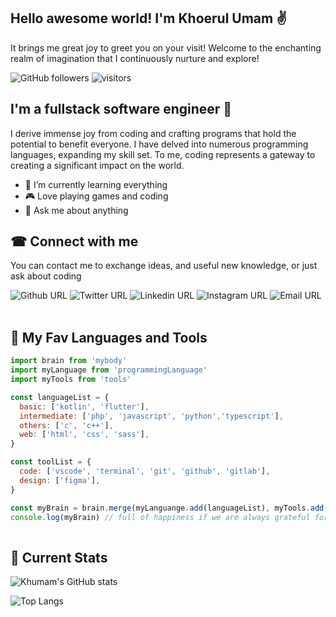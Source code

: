## Hello awesome world! I'm Khoerul Umam ✌
It brings me great joy to greet you on your visit! Welcome to the enchanting realm of imagination that I continuously nurture and explore!

![GitHub followers](https://img.shields.io/github/followers/khumam)
![visitors](https://visitor-badge.laobi.icu/badge?page_id=khumam.khumam) 
## I'm a fullstack software engineer 🎃
I derive immense joy from coding and crafting programs that hold the potential to benefit everyone. I have delved into numerous programming languages, expanding my skill set. To me, coding represents a gateway to creating a significant impact on the world.

- 🌱 I’m currently learning everything
- 🎮 Love playing games and coding
- 💬 Ask me about anything

## ☎ Connect with me
You can contact me to exchange ideas, and useful new knowledge, or just ask about coding

![Github URL](https://img.shields.io/twitter/url?color=dddddd&label=khumam&logo=github&style=flat-square&url=https%3A%2F%2Fgithub.com%2Fkhumam) ![Twitter URL](https://img.shields.io/twitter/url?color=2dc3ff&label=%40wanderingonrain&logo=twitter&style=flat-square&url=https%3A%2F%2Ftwitter.com%2Fwanderingonrain) ![Linkedin URL](https://img.shields.io/twitter/url?color=%230075c4&label=Khoerul%20Umam&logo=linkedin&style=flat-square&url=https%3A%2F%2Flinkedin.com%2Fin%2Fkhoerulumam) ![Instagram URL](https://img.shields.io/twitter/url?color=e00d81&label=%40thekhoerulumam&logo=instagram&style=flat-square&url=https%3A%2F%2Finstagram.com%2Fthekhoerulumam) ![Email URL](https://img.shields.io/twitter/url?color=e20056&label=id.khoerulumam%40gmail.com&logo=gmail&style=flat-square&url=https%3A%2F%2Fgmail.com)
<br>
<br>
## 🎨 My Fav Languages and Tools

```javascript
import brain from 'mybody'
import myLanguage from 'programmingLanguage'
import myTools from 'tools'

const languageList = {
  basic: ['kotlin', 'flutter'],
  intermediate: ['php', 'javascript', 'python','typescript'],
  others: ['c', 'c++'],
  web: ['html', 'css', 'sass'],
}

const toolList = {
  code: ['vscode', 'terminal', 'git', 'github', 'gitlab'],
  design: ['figma'],
}

const myBrain = brain.merge(myLanguange.add(languageList), myTools.add(toolList))
console.log(myBrain) // full of happiness if we are always grateful for what we get
  
```
## 📃 Current Stats

![Khumam's GitHub stats](https://github-readme-stats.vercel.app/api?username=khumam&count_private=true&show_icons=true&theme=tokyonight)

![Top Langs](https://github-readme-stats.vercel.app/api/top-langs/?username=khumam&layout=compact&theme=tokyonight)
